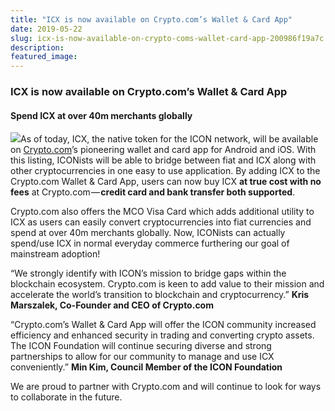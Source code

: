 ```yaml
---
title: "ICX is now available on Crypto.com’s Wallet & Card App"
date: 2019-05-22
slug: icx-is-now-available-on-crypto-coms-wallet-card-app-200986f19a7c
description:
featured_image:
---
```


### **ICX is now available on Crypto.com’s Wallet & Card App**

#### Spend ICX at over 40m merchants globally

![](https://cdn-images-1.medium.com/max/800/1*rugon0PqGoJsLtzoMv_uKA.jpeg)As of today, ICX, the native token for the ICON network, will be available on [Crypto.com](https://www.crypto.com/)’s pioneering wallet and card app for Android and iOS. With this listing, ICONists will be able to bridge between fiat and ICX along with other cryptocurrencies in one easy to use application. By adding ICX to the Crypto.com Wallet & Card App, users can now buy ICX **at true cost with no fees** at Crypto.com — **credit card and bank transfer both supported**.

Crypto.com also offers the MCO Visa Card which adds additional utility to ICX as users can easily convert cryptocurrencies into fiat currencies and spend at over 40m merchants globally. Now, ICONists can actually spend/use ICX in normal everyday commerce furthering our goal of mainstream adoption!

“We strongly identify with ICON’s mission to bridge gaps within the blockchain ecosystem. Crypto.com is keen to add value to their mission and accelerate the world’s transition to blockchain and cryptocurrency.” **Kris Marszalek, Co-Founder and CEO of Crypto.com**

“Crypto.com’s Wallet & Card App will offer the ICON community increased efficiency and enhanced security in trading and converting crypto assets. The ICON Foundation will continue securing diverse and strong partnerships to allow for our community to manage and use ICX conveniently.” **Min Kim, Council Member of the ICON Foundation**

We are proud to partner with Crypto.com and will continue to look for ways to collaborate in the future.

